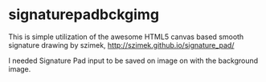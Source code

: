 # signaturepadbckgimg
This is simple utilization of the awesome HTML5 canvas based smooth signature drawing by szimek, http://szimek.github.io/signature_pad/

I needed Signature Pad input to be saved on image on with the background image.



